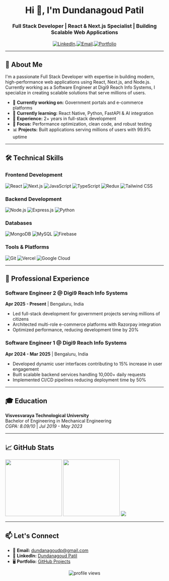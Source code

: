 <h1 align="center">Hi 👋, I'm Dundanagoud Patil</h1>
<h3 align="center">Full Stack Developer | React & Next.js Specialist | Building Scalable Web Applications</h3>

<p align="center">
  <a href="https://www.linkedin.com/in/dundanagoud-patil/" target="blank">
    <img align="center" src="https://img.shields.io/badge/LinkedIn-0077B5?style=for-the-badge&logo=linkedin&logoColor=white" alt="LinkedIn" />
  </a>
  <a href="mailto:dundanagoudp@gmail.com">
    <img align="center" src="https://img.shields.io/badge/Gmail-D14836?style=for-the-badge&logo=gmail&logoColor=white" alt="Email" />
  </a>
  <a href="https://github.com/Dundanagoudp">
    <img align="center" src="https://img.shields.io/badge/Portfolio-%23000000.svg?style=for-the-badge&logo=github&logoColor=white" alt="Portfolio" />
  </a>
</p>

---

## 🚀 About Me

I'm a passionate Full Stack Developer with expertise in building modern, high-performance web applications using React, Next.js, and Node.js. Currently working as a Software Engineer at Digi9 Reach Info Systems, I specialize in creating scalable solutions that serve millions of users.

- 🔭 **Currently working on:** Government portals and e-commerce platforms
- 🌱 **Currently learning:** React Native, Python, FastAPI & AI integration
- 💼 **Experience:** 2+ years in full-stack development
- 🎯 **Focus:** Performance optimization, clean code, and robust testing
- 📊 **Projects:** Built applications serving millions of users with 99.9% uptime

---

## 🛠️ Technical Skills

### Frontend Development
![React](https://img.shields.io/badge/React-20232A?style=for-the-badge&logo=react&logoColor=61DAFB)
![Next.js](https://img.shields.io/badge/Next.js-000000?style=for-the-badge&logo=nextdotjs&logoColor=white)
![JavaScript](https://img.shields.io/badge/JavaScript-F7DF1E?style=for-the-badge&logo=javascript&logoColor=black)
![TypeScript](https://img.shields.io/badge/TypeScript-007ACC?style=for-the-badge&logo=typescript&logoColor=white)
![Redux](https://img.shields.io/badge/Redux-593D88?style=for-the-badge&logo=redux&logoColor=white)
![Tailwind CSS](https://img.shields.io/badge/Tailwind_CSS-38B2AC?style=for-the-badge&logo=tailwind-css&logoColor=white)

### Backend Development
![Node.js](https://img.shields.io/badge/Node.js-339933?style=for-the-badge&logo=nodedotjs&logoColor=white)
![Express.js](https://img.shields.io/badge/Express.js-000000?style=for-the-badge&logo=express&logoColor=white)
![Python](https://img.shields.io/badge/Python-3776AB?style=for-the-badge&logo=python&logoColor=white)

### Databases
![MongoDB](https://img.shields.io/badge/MongoDB-4EA94B?style=for-the-badge&logo=mongodb&logoColor=white)
![MySQL](https://img.shields.io/badge/MySQL-005C84?style=for-the-badge&logo=mysql&logoColor=white)
![Firebase](https://img.shields.io/badge/Firebase-FFCA28?style=for-the-badge&logo=firebase&logoColor=black)

### Tools & Platforms
![Git](https://img.shields.io/badge/Git-F05032?style=for-the-badge&logo=git&logoColor=white)
![Vercel](https://img.shields.io/badge/Vercel-000000?style=for-the-badge&logo=vercel&logoColor=white)
![Google Cloud](https://img.shields.io/badge/Google_Cloud-4285F4?style=for-the-badge&logo=google-cloud&logoColor=white)

---

## 💼 Professional Experience

### Software Engineer 2 @ Digi9 Reach Info Systems
**Apr 2025 - Present** | Bengaluru, India
- Led full-stack development for government projects serving millions of citizens
- Architected multi-role e-commerce platforms with Razorpay integration
- Optimized performance, reducing development time by 20%

### Software Engineer 1 @ Digi9 Reach Info Systems  
**Apr 2024 - Mar 2025** | Bengaluru, India
- Developed dynamic user interfaces contributing to 15% increase in user engagement
- Built scalable backend services handling 10,000+ daily requests
- Implemented CI/CD pipelines reducing deployment time by 50%

---

## 🎓 Education

**Visvesvaraya Technological University**  
Bachelor of Engineering in Mechanical Engineering  
*CGPA: 8.09/10* | *Jul 2019 - May 2023*

---

## 📈 GitHub Stats

<p align="left">
  <img height="180em" src="https://github-readme-stats.vercel.app/api?username=Dundanagoudp&show_icons=true&theme=radical&hide_border=true" />
  <img height="180em" src="https://github-readme-stats.vercel.app/api/top-langs/?username=Dundanagoudp&layout=compact&theme=radical&hide_border=true" />
    <img src="https://github-readme-streak-stats.herokuapp.com/?user=Dundanagoudp&theme=radical&hide_border=true" />
</p>



---

## 📫 Let's Connect

- 📧 **Email:** [dundanagoudp@gmail.com](mailto:dundanagoudp@gmail.com)
- 💼 **LinkedIn:** [Dundanagoud Patil](https://www.linkedin.com/in/dundanagoud-patil/)
- 🖥️ **Portfolio:** [GitHub Projects](https://github.com/Dundanagoudp)

<p align="center">
   <img src="https://komarev.com/ghpvc/?username=Dundanagoudp&label=Profile%20views&color=0e75b6&style=flat" alt="profile views" />
</p>
